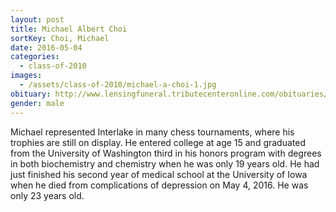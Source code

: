 ```yaml
---
layout: post
title: Michael Albert Choi
sortKey: Choi, Michael
date: 2016-05-04
categories:
  - class-of-2010
images:
  - /assets/class-of-2010/michael-a-choi-1.jpg
obituary: http://www.lensingfuneral.tributecenteronline.com/obituaries/obituary-listings?obId=892077#/obituaryInfo
gender: male
---
```

Michael represented Interlake in many chess tournaments, where his trophies are still on display. He entered college at age 15 and graduated from the University of Washington third in his honors program with degrees in both biochemistry and chemistry when he was only 19 years old. He had just finished his second year of medical school at the University of Iowa when he died from complications of depression on May 4, 2016.  He was only 23 years old.
